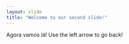 ```yaml
---
layout: slide
title: "Welcome to our second slide!"
---
```

Agora vamos lá!
Use the left arrow to go back!
